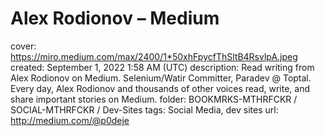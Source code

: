 # Alex Rodionov – Medium

cover: https://miro.medium.com/max/2400/1*50xhFpycfThSltB4RsvlpA.jpeg
created: September 1, 2022 1:58 AM (UTC)
description: Read writing from Alex Rodionov on Medium. Selenium/Watir Committer, Paradev @ Toptal. Every day, Alex Rodionov and thousands of other voices read, write, and share important stories on Medium.
folder: BOOKMRKS-MTHRFCKR / SOCIAL-MTHRFCKR / Dev-Sites
tags: Social Media, dev sites
url: http://medium.com/@p0deje